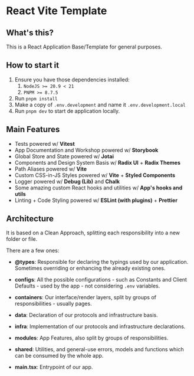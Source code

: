 # React Vite Template

## What's this?

This is a React Application Base/Template for general purposes.

## How to start it

1. Ensure you have those dependencies installed:
   1. `NodeJS >= 20.9 < 21`
   2. `PNPM >= 8.7.5`
2. Run `pnpm install`
3. Make a copy of `.env.development` and name it `.env.development.local`
4. Run `pnpm dev` to start de application locally.

## Main Features

- Tests powered w/ **Vitest**
- App Documentation and Workshop powered w/ **Storybook**
- Global Store and State powered w/ **Jotai**
- Components and Design System Basis w/ **Radix UI** + **Radix Themes**
- Path Aliases powered w/ **Vite**
- Custom CSS-in-JS Styles powered w/ **Vite** + **Styled Components**
- Logger powered w/ **Debug (Lib)** and **Chalk**
- Some amazing custom React hooks and utilities w/ **App's hooks and utils**
- Linting + Code Styling powered w/ **ESLint (with plugins)** + **Prettier**

## Architecture

It is based on a Clean Approach, splitting each responsibility into a new folder or file.

There are a few ones:

- **@types**: Responsible for declaring the typings used by our application. Sometimes overriding or enhancing the already existing ones.

- **configs**: All the possible configurations - such as Constants and Client Defaults - used by the app - not considering `.env` variables.

- **containers**: Our interface/render layers, split by groups of responsibilities - usually pages.

- **data**: Declaration of our protocols and infrastructure basis.

- **infra**: Implementation of our protocols and infrastructure declarations.

- **modules**: App Features, also split by groups of responsibilities.

- **shared**: Utilities, and general-use errors, models and functions which can be consumed by the whole app.

- **main.tsx**: Entrypoint of our app.
